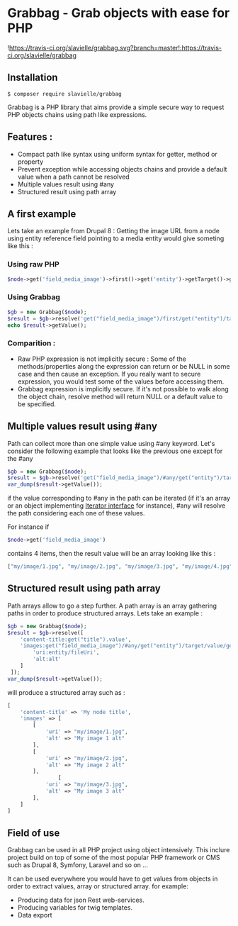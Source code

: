 # Grabbag - Grab objects with ease for PHP
!https://travis-ci.org/slavielle/grabbag.svg?branch=master!:https://travis-ci.org/slavielle/grabbag

## Installation
```
$ composer require slavielle/grabbag
```

Grabbag is a PHP library that aims provide a simple secure way to request PHP objects chains using path like expressions.

## Features :
* Compact path like syntax using uniform syntax for getter, method or property
* Prevent exception while accessing objects chains and provide a default value when a path cannot be resolved
* Multiple values result using #any
* Structured result using path array

## A first example

Lets take an example from Drupal 8 : Getting the image URL from a node using entity reference field pointing to a media entity would give someting like this :

### Using raw PHP
```php
$node->get('field_media_image')->first()->get('entity')->getTarget()->getValue()->get('field_image')->entity->getFileUri()
```

### Using Grabbag
```php
$gb = new Grabbag($node);
$result = $gb->resolve('get("field_media_image")/first/get("entity")/target/value/get("field_image")/entity/fileUri');
echo $result->getValue();
```

### Comparition : 
* Raw PHP expression is not implicitly secure : Some of the methods/properties along the expression can return or be NULL in some case and then cause an exception. If you really want to secure expression, you would test some of the values before accessing them.
* Grabbag expression is implicitly secure. If it's not possible to walk along the object chain, resolve method will return NULL or a default value to be specified.

## Multiple values result using #any

Path can collect more than one simple value using #any keyword.
Let's consider the following example that looks like the previous one except for the #any
```php
$gb = new Grabbag($node);
$result = $gb->resolve('get("field_media_image")/#any/get("entity")/target/value/get("field_image")/entity/fileUri');
var_dump($result->getValue());
```
if the value corresponding to #any in the path can be iterated (if it's an array or an object implementing [Iterator interface](http://php.net/manual/en/class.iterator.php) for instance), #any will resolve the path considering each one of these values.

For instance if 
```php
$node->get('field_media_image') 
```
contains 4 items, then the result value will be an array looking like this : 
```php
["my/image/1.jpg", "my/image/2.jpg", "my/image/3.jpg", "my/image/4.jpg"]
```
## Structured result using path array
Path arrays allow to go a step further.
A path array is an array gathering paths in order to produce structured arrays.
Lets take an example : 

```php
$gb = new Grabbag($node);
$result = $gb->resolve([
    'content-title:get("title").value',
    'images:get("field_media_image")/#any/get("entity")/target/value/get("field_image")' => [
        'uri:entity/fileUri',
        'alt:alt'
    ]
 ]);
var_dump($result->getValue());
```
will produce a structured array such as : 
```php
[
    'content-title' => 'My node title', 
    'images' => [
        [
            'uri' => "my/image/1.jpg",
            'alt' => "My image 1 alt"
        ],
        [
            'uri' => "my/image/2.jpg",
            'alt' => "My image 2 alt"
        ],
                [
            'uri' => "my/image/3.jpg",
            'alt' => "My image 3 alt"
        ],
    ]
]
```
## Field of use

Grabbag can be used in all PHP project using object intensively. This inclure project build on top of some of the most popular PHP framework or CMS such as Drupal 8, Symfony, Laravel and so on ...

It can be used everywhere you would have to get values from objects in order to extract values, array or structured array. for example: 
* Producing data for json Rest web-services.  
* Producing variables for twig templates.
* Data export
